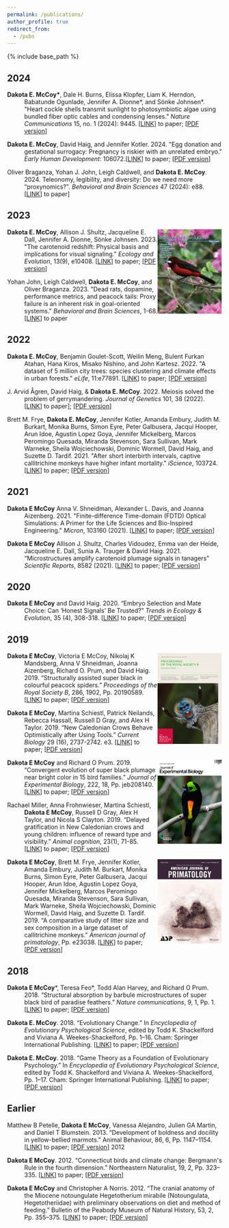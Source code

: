 ```yaml
---
permalink: /publications/
author_profile: true
redirect_from:
  - /pubs
---
```


{% include base_path %}

## 2024

<p style="margin-left: 40px; text-indent: -40px;">
  <b>Dakota E. McCoy*</b>, Dale H. Burns, Elissa Klopfer, Liam K. Herndon, Babatunde Ogunlade, Jennifer A. Dionne*, and Sönke Johnsen*. "Heart cockle shells transmit sunlight to photosymbiotic algae using bundled fiber optic cables and condensing lenses." <i>Nature Communications</i> 15, no. 1 (2024): 9445. [<a href="https://www.nature.com/articles/s41467-024-53110-x">LINK</a>] to paper; [<a href="/files/HeartCockles_NatureComms_2024.pdf">PDF version</a>]
</p>

<p style="margin-left: 40px; text-indent: -40px;">
 <b>Dakota E. McCoy</b>, David Haig, and Jennifer Kotler. 2024. "Egg donation and gestational surrogacy: Pregnancy is riskier with an unrelated embryo." <i>Early Human Development</i>: 106072.[<a href="https://www.sciencedirect.com/science/article/pii/S0378378224001415">LINK</a>] to paper; [<a href="/files/Egg-donation-gestational-surrogacy_EHD_2024.pdf">PDF version</a>]
</p>

<p style="margin-left: 40px; text-indent: -40px;">
 Oliver Braganza, Yohan J. John, Leigh Caldwell, and <b>Dakota E. McCoy</b>. 2024. Teleonomy, legibility, and diversity: Do we need more “proxynomics?". <i>Behavioral and Brain Sciences</i> 47 (2024): e88. [<a href="https://www.cambridge.org/core/journals/behavioral-and-brain-sciences/article/abs/teleonomy-legibility-and-diversity-do-we-need-more-proxynomics/43A38B95F16E8388E5FA92B47A2DD01B">LINK</a>] to paper]
</p>


## 2023

<p style="margin-left: 40px; text-indent: -40px;">
   <img src="/images/Carotenoid_Redshift_COVER_EcologyandEvolution_2023.jpg" width="150" alt="Cover photo of tanager with carotenoid pigments" style="float: right;margin-right: 2px;margin-top: 2px;"/>
  <b>Dakota E. McCoy</b>, Allison J. Shultz, Jacqueline E. Dall, Jennifer A. Dionne, Sönke Johnsen. 2023.  "The carotenoid redshift: Physical basis and implications for visual signaling." <i>Ecology and Evolution</i>, 13(9), e10408. [<a href="https://onlinelibrary.wiley.com/doi/full/10.1002/ece3.10408">LINK</a>] to paper; [<a href="/files/Carotenoid_Redshift_EcologyandEvolution_2023.pdf">PDF version</a>]
</p>

<p style="margin-left: 40px; text-indent: -40px;">
  Yohan John, Leigh Caldwell, <b>Dakota E. McCoy</b>, and Oliver Braganza. 2023.  "Dead rats, dopamine, performance metrics, and peacock tails: Proxy failure is an inherent risk in goal-oriented systems." <i>Behavioral and Brain Sciences</i>, 1-68. [<a href="https://www.cambridge.org/core/journals/behavioral-and-brain-sciences/article/abs/dead-rats-dopamine-performance-metrics-and-peacock-tails-proxy-failure-is-an-inherent-risk-in-goaloriented-systems/89408A43F6D14BFD368FE5225A573032">LINK</a>] to paper
</p>


## 2022

<p style="margin-left: 40px; text-indent: -40px;">
  <b>Dakota E. McCoy</b>, Benjamin Goulet-Scott, Weilin Meng, Bulent Furkan Atahan, Hana Kiros, Misako Nishino, and John Kartesz. 2022.  "A dataset of 5 million city trees: species clustering and climate effects in urban forests." <i>eLife</i>, 11:e77891. [<a href="https://elifesciences.org/articles/77891">LINK</a>] to paper; [<a href="/files/CityTrees_eLife_2022.pdf">PDF version</a>]
</p>

<p style="margin-left: 40px; text-indent: -40px;">
  J. Arvid Ågren, David Haig, & <b>Dakota E. McCoy</b>. 2022. Meiosis solved the problem of gerrymandering. <i>Journal of Genetics</i> 101, 38 (2022). [<a href="https://doi.org/10.1007/s12041-022-01383-w">LINK</a>] to paper]; [<a href="/files/Meiosis_and_Gerrymandering_JournalofGenetics_2022.pdf">PDF version</a>]
</p>

<p style="margin-left: 40px; text-indent: -40px;">
  Brett M. Frye, <b>Dakota E. McCoy</b>, Jennifer Kotler, Amanda Embury, Judith M. Burkart, Monika Burns, Simon Eyre, Peter Galbusera, Jacqui Hooper, Arun Idoe, Agustin Lopez Goya, Jennifer Mickelberg, Marcos Peromingo Quesada, Miranda Stevenson, Sara Sullivan, Mark Warneke, Sheila Wojciechowski, Dominic Wormell, David Haig, and Suzette D. Tardif. 2021. "After short interbirth intervals, captive callitrichine monkeys have higher infant mortality." <i>iScience</i>, 103724. [<a href="https://www.sciencedirect.com/science/article/pii/S2589004221016941">LINK</a>] to paper; [<a href="/files/Callitrichine_InterbirthInterval_iScience_Frye_et_al_2022.pdf">PDF version</a>]
</p>


## 2021

<p style="margin-left: 40px; text-indent: -40px;">
  <b> Dakota E McCoy</b>  Anna V. Shneidman, Alexander L. Davis, and Joanna Aizenberg. 2021. "Finite-difference Time-domain (FDTD) Optical Simulations: A Primer for the Life Sciences and Bio-Inspired Engineering." <i>Micron</i>, 103160 (2021). [<a href="https://www.sciencedirect.com/science/article/pii/S0968432821001517">LINK</a>] to paper; [<a href="/files/FDTD_Methods_Primer_MICRON_2021.pdf">PDF version</a>]
</p>

<p style="margin-left: 40px; text-indent: -40px;">
  <b> Dakota E McCoy</b>  Allison J. Shultz, Charles Vidoudez, Emma van der Heide, Jacqueline E. Dall, Sunia A. Trauger & David Haig. 2021. “Microstructures amplify carotenoid plumage signals in tanagers” <i>Scientific Reports</i>, 8582 (2021). [<a href="https://www.nature.com/articles/s41598-021-88106-w">LINK</a>] to paper; [<a href="/files/Tanager_Carotenoid_Plumage_Scientific_Reports_2021.pdf">PDF version</a>]
</p>

## 2020

<p style="margin-left: 40px; text-indent: -40px;">
  <b> Dakota E McCoy</b> and David Haig. 2020. “Embryo Selection and Mate Choice: Can ‘Honest Signals’ Be Trusted?” <i>Trends in Ecology & Evolution</i>, 35 (4), 308-318. [<a href="https://www.cell.com/trends/ecology-evolution/fulltext/S0169-5347(19)30344-1">LINK</a>] to paper; [<a href="/files/Mate_Choice_Embryo_Selection_TREE_2020.pdf">PDF version</a>]
</p>


## 2019

<p style="margin-left: 40px; text-indent: -40px;">
  <img src="/images/Peacock_Spider_Cover.jpg" width="150" alt="Cover photo of Paradise Tanager" style="float: right;margin-right: 2px;margin-top: 2px;"/><b>Dakota E McCoy</b>, Victoria E McCoy, Nikolaj K Mandsberg, Anna V Shneidman, Joanna Aizenberg, Richard O. Prum, and David Haig. 2019. “Structurally assisted super black in colourful peacock spiders.” <i>Proceedings of the Royal Society B</i>, 286, 1902, Pp. 20190589. [<a href="https://royalsocietypublishing.org/doi/full/10.1098/rspb.2019.0589">LINK</a>] to paper; [<a href="/files/Super_Black_Peacock_Spiders_ProcB_2019.pdf">PDF version</a>]
  </p>
  
  
<p style="margin-left: 40px; text-indent: -40px;">
<b>Dakota E McCoy</b>, Martina Schiestl, Patrick Neilands, Rebecca Hassall, Russell D Gray, and Alex H Taylor. 2019. “New Caledonian Crows Behave Optimistically after Using Tools.” <i>Current Biology</i> 29 (16), 2737-2742. e3. [<a href="https://www.cell.com/current-biology/fulltext/S0960-9822(19)30840-1">LINK</a>] to paper; [<a href="/files/New_Caledonian_Crows_Optimistic_Tool_Use_Current_Biology_2019.pdf">PDF version</a>]
  </p>
  
<p style="margin-left: 40px; text-indent: -40px;">
  <img src="/images/Paradise_Tanager_Cover.jpg" width="150" alt="Cover photo of Paradise Tanager" style="float: right;margin-right: 2px;margin-top: 2px;"/><b>Dakota E McCoy</b> and Richard O Prum. 2019. “Convergent evolution of super black plumage near bright color in 15 bird families.” <i>Journal of Experimental Biology</i>, 222, 18, Pp. jeb208140. [<a href="https://jeb.biologists.org/content/222/18/jeb208140.abstract">LINK</a>] to paper; [<a href="/files/Super_Black_Birds_Convergent_Evolution_JEB_2019.pdf">PDF version</a>]
</p>

<p style="margin-left: 40px; text-indent: -40px;">
Rachael Miller, Anna Frohnwieser, Martina Schiestl, <b>Dakota E McCoy</b>, Russell D Gray, Alex H Taylor, and Nicola S Clayton. 2019. “Delayed gratification in New Caledonian crows and young children: influence of reward type and visibility.” <i>Animal cognition</i>, 23(1), 71-85. [<a href="https://link.springer.com/article/10.1007/s10071-019-01317-7">LINK</a>] to paper; [<a href="/files/Delayed_Gratification_Crows_Paper.pdf">PDF version</a>]
</p>


<p style="margin-left: 40px; text-indent: -40px;">
  <img src="/images/Marmoset_Cover.jpg" width="150" alt="Cover photo of Paradise Tanager" style="float: right;margin-right: 2px;margin-top: 2px;"/><b>Dakota E McCoy</b>, Brett M. Frye, Jennifer Kotler, Amanda Embury, Judith M. Burkart, Monika Burns, Simon Eyre, Peter Galbusera, Jacqui Hooper, Arun Idoe, Agustin Lopez Goya, Jennifer Mickelberg, Marcos Peromingo Quesada, Miranda Stevenson, Sara Sullivan, Mark Warneke, Sheila Wojciechowski, Dominic Wormell, David Haig, and Suzette D. Tardif. 2019. “A comparative study of litter size and sex composition in a large dataset of callitrichine monkeys.” <i>American journal of primatology</i>, Pp. e23038. [<a href="https://onlinelibrary.wiley.com/doi/10.1002/ajp.23038">LINK</a>] to paper; [<a href="/files/Callitrichine_Demographics_Am_J_Primatology_2019.pdf">PDF version</a>] 
  </p> 


  
## 2018
<p style="margin-left: 40px; text-indent: -40px;">
  <b>Dakota E McCoy</b>*, Teresa Feo*, Todd Alan Harvey, and Richard O Prum. 2018. “Structural absorption by barbule microstructures of super black bird of paradise feathers.” <i>Nature communications</i>, 9, 1, Pp. 1. [<a href="https://www.nature.com/articles/s41467-017-02088-w">LINK</a>] to paper; [<a href="/files/Super_Black_Birds_of_Paradise_NComms_2018.pdf">PDF version</a>] 
  </p>

<p style="margin-left: 40px; text-indent: -40px;">
  <b>Dakota E. McCoy</b>. 2018. “Evolutionary Change.” In <i>Encyclopedia of Evolutionary Psychological Science</i>, edited by Todd K. Shackelford and Viviana A. Weekes-Shackelford, Pp. 1–16. Cham: Springer International Publishing. [<a href="https://link.springer.com/referenceworkentry/10.1007%2F978-3-319-16999-6_2094-1">LINK</a>] to paper; [<a href="/files/McCoy2018_ReferenceWorkEntry_EvolutionaryChange.pdf">PDF version</a>] 
  </p>

<p style="margin-left: 40px; text-indent: -40px;">
  <b>Dakota E. McCoy</b>. 2018. “Game Theory as a Foundation of Evolutionary Psychology.” In <i>Encyclopedia of Evolutionary Psychological Science</i>, edited by Todd K. Shackelford and Viviana A. Weekes-Shackelford, Pp. 1–17. Cham: Springer International Publishing. [<a href="https://link.springer.com/referenceworkentry/10.1007%2F978-3-319-16999-6_3577-1">LINK</a>] to paper; [<a href="/files/McCoy2018_ReferenceWorkEntry_GameTheoryAsAFoundationOfEvolu.pdf">PDF version</a>] 
  </p>

## Earlier
<p style="margin-left: 40px; text-indent: -40px;">
  Matthew B Petelle, <b>Dakota E McCoy</b>, Vanessa Alejandro, Julien GA Martin, and Daniel T Blumstein. 2013. “Development of boldness and docility in yellow-bellied marmots.” Animal Behaviour, 86, 6, Pp. 1147–1154. [<a href="https://www.sciencedirect.com/science/article/abs/pii/S000334721300420X">LINK</a>] to paper; [<a href="/files/Boldness_and_Docility_Marmots_AnBehav_2013.pdf">PDF version</a>] 
2012
</p>

<p style="margin-left: 40px; text-indent: -40px;">
  <b>Dakota E McCoy</b>. 2012. “Connecticut birds and climate change: Bergmann's Rule in the fourth dimension.” Northeastern Naturalist, 19, 2, Pp. 323–335. [<a href="https://arxiv.org/pdf/2001.03632.pdf">LINK</a>] to paper; [<a href="/files/Connecticut_Birds_and_Climate_Change_NENat_2012.pdf">PDF version</a>] 
</p>

<p style="margin-left: 40px; text-indent: -40px;">
  <b>Dakota E McCoy</b> and Christopher A Norris. 2012. “The cranial anatomy of the Miocene notoungulate Hegetotherium mirabile (Notoungulata, Hegetotheriidae) with preliminary observations on diet and method of feeding.” Bulletin of the Peabody Museum of Natural History, 53, 2, Pp. 355–375. [<a href="https://arxiv.org/pdf/2001.03632.pdf">LINK</a>] to paper; [<a href="/files/Hegetotherium_Mammalian_Woodpecker_McCoy_and_Norris_2012.pdf">PDF version</a>] 
  </p>
